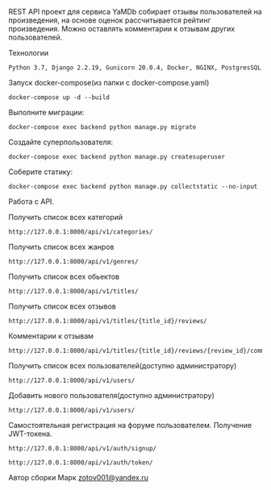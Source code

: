 REST API проект для сервиса YaMDb собирает отзывы пользователей на произведения, 
на основе оценок рассчитывается рейтинг произведения. 
Можно оставлять комментарии к отзывам других пользователей.

Технологии

    Python 3.7, Django 2.2.19, Gunicorn 20.0.4, Docker, NGINX, PostgresSQL

Запуск docker-compose(из папки с docker-compose.yaml)

    docker-compose up -d --build
    
Выполните миграции:

    docker-compose exec backend python manage.py migrate
    
Создайте суперпользователя:

    docker-compose exec backend python manage.py createsuperuser
    
Соберите статику:

    docker-compose exec backend python manage.py collectstatic --no-input

Работа с API.

Получить список всех категорий

    http://127.0.0.1:8000/api/v1/categories/

Получить список всех жанров

    http://127.0.0.1:8000/api/v1/genres/

Получить список всех обьектов

    http://127.0.0.1:8000/api/v1/titles/

Получить список всех отзывов

    http://127.0.0.1:8000/api/v1/titles/{title_id}/reviews/

Комментарии к отзывам

    http://127.0.0.1:8000/api/v1/titles/{title_id}/reviews/{review_id}/comments/

Получить список всех пользователей(доступно администратору)

    http://127.0.0.1:8000/api/v1/users/

Добавить нового пользователя(доступно администратору)

    http://127.0.0.1:8000/api/v1/users/

Самостоятельная регистрация на форуме пользователем. Получение JWT-токена.

    http://127.0.0.1:8000/api/v1/auth/signup/

    http://127.0.0.1:8000/api/v1/auth/token/

Автор сборки
Марк zotov001@yandex.ru
